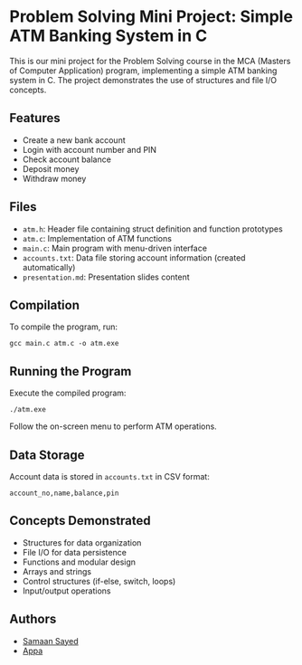 # Problem Solving Mini Project: Simple ATM Banking System in C

This is our mini project for the Problem Solving course in the MCA (Masters of Computer Application) program, implementing a simple ATM banking system in C. The project demonstrates the use of structures and file I/O concepts.

## Features

- Create a new bank account
- Login with account number and PIN
- Check account balance
- Deposit money
- Withdraw money

## Files

- `atm.h`: Header file containing struct definition and function prototypes
- `atm.c`: Implementation of ATM functions
- `main.c`: Main program with menu-driven interface
- `accounts.txt`: Data file storing account information (created automatically)
- `presentation.md`: Presentation slides content

## Compilation

To compile the program, run:

```
gcc main.c atm.c -o atm.exe
```

## Running the Program

Execute the compiled program:

```
./atm.exe
```

Follow the on-screen menu to perform ATM operations.

## Data Storage

Account data is stored in `accounts.txt` in CSV format:

```
account_no,name,balance,pin
```

## Concepts Demonstrated

- Structures for data organization
- File I/O for data persistence
- Functions and modular design
- Arrays and strings
- Control structures (if-else, switch, loops)
- Input/output operations

## Authors

- [Samaan Sayed](https://github.com/samaanl)
- [Appa](https://github.com/[appa-github-username])
